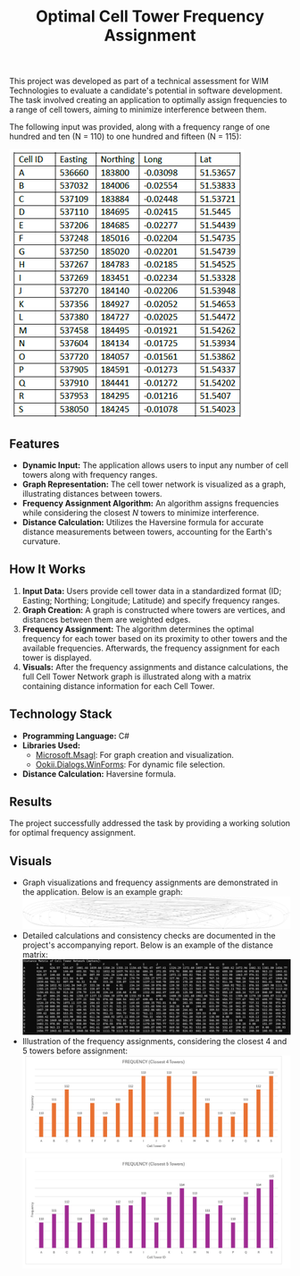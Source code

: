 <!DOCTYPE html>
<html lang="en">
<head>
</head>
<body>
    <header>
        <h1>Optimal Cell Tower Frequency Assignment</h1>
    </header>
    <main>
        <section>
            <p>This project was developed as part of a technical assessment for WIM Technologies to evaluate a candidate's potential in software development. The task involved creating an application to optimally assign frequencies to a range of cell towers, aiming to minimize interference between them.</p>
            <p>The following input was provided, along with a frequency range of one hundred and ten (N = 110) to one hundred and fifteen (N = 115):</p>
            <img src="Original_Information.png" alt="Original Information" style="max-width:100%; height:auto;">
        </section>
        <section>
            <h2>Features</h2>
            <ul>
                <li><strong>Dynamic Input:</strong> The application allows users to input any number of cell towers along with frequency ranges.</li>
                <li><strong>Graph Representation:</strong> The cell tower network is visualized as a graph, illustrating distances between towers.</li>
                <li><strong>Frequency Assignment Algorithm:</strong> An algorithm assigns frequencies while considering the closest <i>N</i> towers to minimize interference.</li>
                <li><strong>Distance Calculation:</strong> Utilizes the Haversine formula for accurate distance measurements between towers, accounting for the Earth's curvature.</li>
            </ul>
        </section>
        <section>
            <h2>How It Works</h2>
            <ol>
                <li><strong>Input Data:</strong> Users provide cell tower data in a standardized format (ID; Easting; Northing; Longitude; Latitude) and specify frequency ranges.</li>
                <li><strong>Graph Creation:</strong> A graph is constructed where towers are vertices, and distances between them are weighted edges.</li>
                <li><strong>Frequency Assignment:</strong> The algorithm determines the optimal frequency for each tower based on its proximity to other towers and the available frequencies. Afterwards, the frequency assignment for each tower is displayed.</li>
                <li><strong>Visuals:</strong> After the frequency assignments and distance calculations, the full Cell Tower Network graph is illustrated along with a matrix containing distance information for each Cell Tower.</li>
            </ol>
        </section>
        <section>
            <h2>Technology Stack</h2>
            <ul>
                <li><strong>Programming Language:</strong> C#</li>
                <li><strong>Libraries Used:</strong>
                    <ul>
                        <li><a href="https://www.nuget.org/packages/Microsoft.Msagl">Microsoft.Msagl</a>: For graph creation and visualization.</li>
                        <li><a href="https://www.nuget.org/packages/Ookii.Dialogs.WinForms">Ookii.Dialogs.WinForms</a>: For dynamic file selection.</li>
                    </ul>
                </li>
                <li><strong>Distance Calculation:</strong> Haversine formula.</li>
            </ul>
        </section>
        <section>
            <h2>Results</h2>
            <p>The project successfully addressed the task by providing a working solution for optimal frequency assignment.</p>
        </section>
        <section>
            <h2>Visuals</h2>
              <ul>
                  <li>Graph visualizations and frequency assignments are demonstrated in the application. Below is an example graph:</li>
                  <img src="Graph_Visual.JPG" alt="Cell Tower Network" style="max-width:100%; height:auto;">
                  <li>Detailed calculations and consistency checks are documented in the project's accompanying report. Below is an example of the distance matrix:</li>
                  <img src="Distance_Matrix.png" alt="Distance Matrix" style="max-width:100%; height:auto;">
                  <li>Illustration of the frequency assignments, considering the closest 4 and 5 towers before assignment:</li>
                  <img src="Frequency_Graphs.png" alt="Frequency Graph" style="max-width:100%; height:auto;">
              </ul>
        </section>
    </main>
</body>
